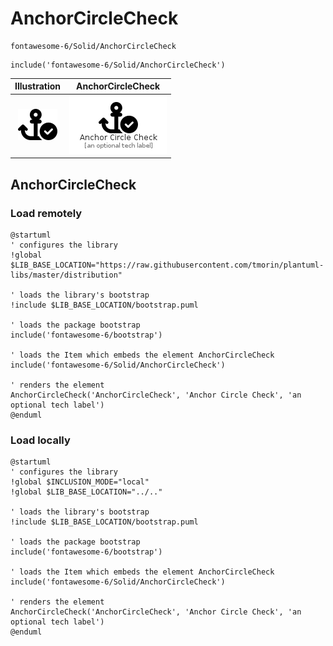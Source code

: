 # AnchorCircleCheck


```text
fontawesome-6/Solid/AnchorCircleCheck
```

```text
include('fontawesome-6/Solid/AnchorCircleCheck')
```



| Illustration | AnchorCircleCheck |
| :---: | :---: |
| ![illustration for Illustration](../../fontawesome-6/Solid/AnchorCircleCheck.png) | ![illustration for AnchorCircleCheck](../../fontawesome-6/Solid/AnchorCircleCheck.Local.png) |




## AnchorCircleCheck

### Load remotely
```plantuml
@startuml
' configures the library
!global $LIB_BASE_LOCATION="https://raw.githubusercontent.com/tmorin/plantuml-libs/master/distribution"

' loads the library's bootstrap
!include $LIB_BASE_LOCATION/bootstrap.puml

' loads the package bootstrap
include('fontawesome-6/bootstrap')

' loads the Item which embeds the element AnchorCircleCheck
include('fontawesome-6/Solid/AnchorCircleCheck')

' renders the element
AnchorCircleCheck('AnchorCircleCheck', 'Anchor Circle Check', 'an optional tech label')
@enduml
```

### Load locally
```plantuml
@startuml
' configures the library
!global $INCLUSION_MODE="local"
!global $LIB_BASE_LOCATION="../.."

' loads the library's bootstrap
!include $LIB_BASE_LOCATION/bootstrap.puml

' loads the package bootstrap
include('fontawesome-6/bootstrap')

' loads the Item which embeds the element AnchorCircleCheck
include('fontawesome-6/Solid/AnchorCircleCheck')

' renders the element
AnchorCircleCheck('AnchorCircleCheck', 'Anchor Circle Check', 'an optional tech label')
@enduml
```

